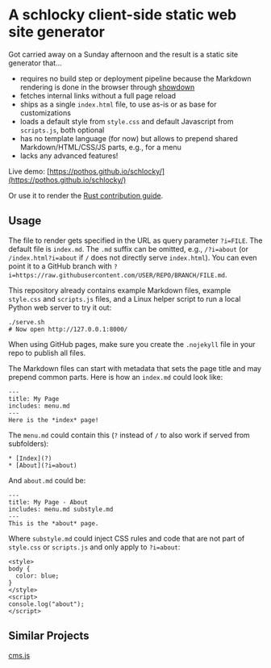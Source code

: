 # A schlocky client-side static web site generator

Got carried away on a Sunday afternoon and the result is a static site generator that…

- requires no build step or deployment pipeline because the Markdown rendering is done in the browser through [showdown](https://github.com/showdownjs/showdown)
- fetches internal links without a full page reload
- ships as a single `index.html` file, to use as-is or as base for customizations
- loads a default style from `style.css` and default Javascript from `scripts.js`, both optional
- has no template language (for now) but allows to prepend shared Markdown/HTML/CSS/JS parts, e.g., for a menu
- lacks any advanced features!

Live demo: [https://pothos.github.io/schlocky/](https://pothos.github.io/schlocky/)

Or use it to render the [Rust contribution guide](https://pothos.github.io/schlocky/?i=https://raw.githubusercontent.com/rust-lang/rust/master/CONTRIBUTING.md).

## Usage

The file to render gets specified in the URL as query parameter `?i=FILE`.
The default file is `index.md`. The `.md` suffix can be omitted, e.g., `/?i=about` (or `/index.html?i=about` if `/` does not directly serve `index.html`). You can even point it to a GitHub branch with `?i=https://raw.githubusercontent.com/USER/REPO/BRANCH/FILE.md`.

This repository already contains example Markdown files, example `style.css` and `scripts.js` files, and a Linux helper script to run a local Python web server to try it out:

```
./serve.sh
# Now open http://127.0.0.1:8000/
```

When using GitHub pages, make sure you create the `.nojekyll` file in your repo to publish all files.

The Markdown files can start with metadata that sets the page title and may prepend common parts. Here is how an `index.md` could look like:

```
---
title: My Page
includes: menu.md
---
Here is the *index* page!
```

The `menu.md` could contain this (`?` instead of `/` to also work if served from subfolders):

```
* [Index](?)
* [About](?i=about)
```

And `about.md` could be:

```
---
title: My Page - About
includes: menu.md substyle.md
---
This is the *about* page.
```

Where `substyle.md` could inject CSS rules and code that are not part of `style.css` or `scripts.js` and only apply to `?i=about`:

```
<style>
body {
  color: blue;
}
</style>
<script>
console.log("about");
</script>
```

## Similar Projects

[cms.js](https://github.com/chrisdiana/cms.js)
